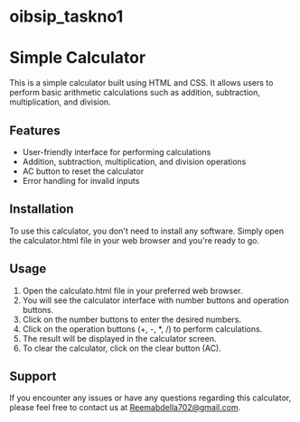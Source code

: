 # oibsip_taskno1
# Simple Calculator

This is a simple calculator built using HTML and CSS. It allows users to perform basic arithmetic calculations such as addition, subtraction, multiplication, and division.

## Features

- User-friendly interface for performing calculations
- Addition, subtraction, multiplication, and division operations
- AC button to reset the calculator
- Error handling for invalid inputs

## Installation

To use this calculator, you don't need to install any software. Simply open the calculator.html file in your web browser and you're ready to go.

## Usage

1. Open the calculato.html file in your preferred web browser.
2. You will see the calculator interface with number buttons and operation buttons.
3. Click on the number buttons to enter the desired numbers.
4. Click on the operation buttons (+, -, *, /) to perform calculations.
5. The result will be displayed in the calculator screen.
6. To clear the calculator, click on the clear button (AC).

## Support

If you encounter any issues or have any questions regarding this calculator, please feel free to contact us at Reemabdella702@gmail.com.
